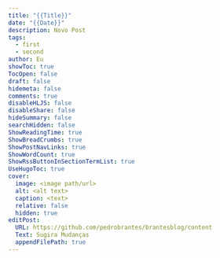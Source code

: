 ```yaml
---
title: "{{Title}}"
date: "{{Date}}"
description: Novo Post
tags:
  - first
  - second
author: Eu
showToc: true
TocOpen: false
draft: false
hidemeta: false
comments: true
disableHLJS: false
disableShare: false
hideSummary: false
searchHidden: false
ShowReadingTime: true
ShowBreadCrumbs: true
ShowPostNavLinks: true
ShowWordCount: true
ShowRssButtonInSectionTermList: true
UseHugoToc: true
cover:
  image: <image path/url>
  alt: <alt text>
  caption: <text>
  relative: false
  hidden: true
editPost:
  URL: https://github.com/pedrobrantes/brantesblog/content
  Text: Sugira Mudanças
  appendFilePath: true
---
```

